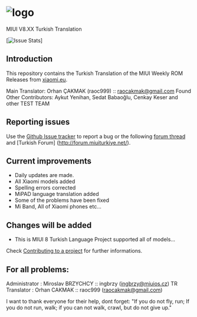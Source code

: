
# ![logo](https://camo.githubusercontent.com/3ab748b1e78c6af721aaf4ecbe6443990add4f42/687474703a2f2f692e696d6775722e636f6d2f386d4876514e772e706e67) 
MIUI V8.XX Turkish Translation

[![Issue Stats](https://github.com/ingbrzy/MA-XML-8.0-TURKISH/issues)]

## Introduction

This repository contains the Turkish Translation of the MIUI Weekly ROM Releases from [xiaomi.eu](http://xiaomi.eu/community/forums/103/).

Main Translator:
Orhan ÇAKMAK (raoc999) :: raocakmak@gmail.com
Found Other Contributors:
 Aykut Yenihan, Sedat Babaoğlu, Cenkay Keser and other TEST TEAM


## Reporting issues

Use the [Github Issue tracker](https://github.com/ingbrzy/MA-XML-8.0-TURKISH/issues) to report a bug or the following [forum thread](http://xiaomi.eu/community/) and [Turkish Forum] (http://forum.miuiturkiye.net/).


## Current improvements

* Daily updates are made.
* All Xiaomi models added
* Spelling errors corrected
* MiPAD language translation added
* Some of the problems have been fixed
* Mi Band, All of Xiaomi phones etc...

## Changes will be added

* This is MIUI 8 Turkish Language Project supported all of models...

Check [Contributing to a project](https://guides.github.com/activities/forking) for further informations.

## For all problems:
Administrator : Miroslav BRZYCHCY :: ingbrzy (ingbrzy@miuios.cz)
TR Translator : Orhan CAKMAK      :: raoc999 (raocakmak@gmail.com)

I want to thank everyone for their help, dont forget: "If you do not fly, run; If you do not run, walk; if you can not walk, crawl, but do not give up."

